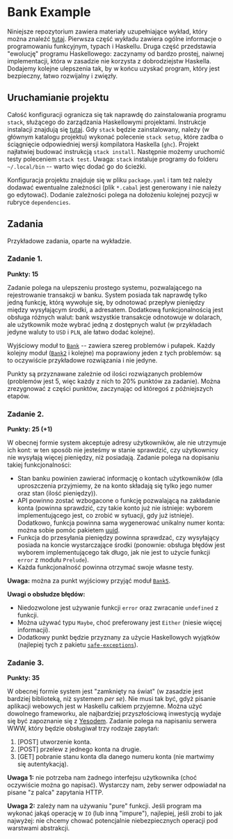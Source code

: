 # Bank Example


Niniejsze repozytorium zawiera materiały uzupełniające wykład, który można znaleźć [tutaj](https://slides.com/piotrmoczurad/type-safe-programming). Pierwsza część wykładu zawiera ogólne informacje o programowaniu funkcyjnym, typach i Haskellu. Druga część przedstawia "ewolucję" programu Haskellowego: zaczynamy od bardzo prostej, naiwnej implementacji, która w zasadzie nie korzysta z dobrodziejstw Haskella. Dodajemy kolejne ulepszenia tak, by w końcu uzyskać program, który jest bezpieczny, łatwo rozwijalny i zwięzły.


## Uruchamianie projektu

Całość konfiguracji ogranicza się tak naprawdę do zainstalowania programu `stack`, służącego do zarządzania Haskellowymi projektami. Instrukcje instalacji znajdują się [tutaj](https://docs.haskellstack.org/en/stable/README/#how-to-install). Gdy `stack` będzie zainstalowany, należy (w głównym katalogu projektu) wykonać polecenie `stack setup`, które zadba o ściągnięcie odpowiedniej wersji kompilatora Haskella (`ghc`). Projekt najłatwiej budować instrukcją `stack install`. Następnie możemy uruchomić testy poleceniem `stack test`. Uwaga: `stack` instaluje programy do folderu `~/.local/bin` -- warto więc dodać go do ścieżki.

Konfiguracja projektu znajduje się w pliku `package.yaml` i tam też należy dodawać ewentualne zależności (plik `*.cabal` jest generowany i nie należy go edytować). Dodanie zależności polega na dołożeniu kolejnej pozycji w rubryce `dependencies`.


## Zadania

Przykładowe zadania, oparte na wykładzie.

### Zadanie 1.

**Punkty: 15**

Zadanie polega na ulepszeniu prostego systemu, pozwalającego na rejestrowanie transakcji w banku. System posiada tak naprawdę tylko jedną funkcję, którą wywołuje się, by odnotować przepływ pieniędzy między wysyłającym środki, a adresatem. Dodatkową funkcjonalnością jest obsługa różnych walut: bank wszystkie transakcje odnotowuje w dolarach, ale użytkownik może wybrać jedną z dostępnych walut (w przykładach jedyne waluty to `USD` i `PLN`, ale łatwo dodać kolejne).

Wyjściowy moduł to [`Bank`](https://github.com/piotrMocz/bank-example/blob/master/src/Bank.hs) -- zawiera szereg problemów i pułapek. Każdy kolejny moduł ([`Bank2`](https://github.com/piotrMocz/bank-example/blob/master/src/Bank2.hs) i kolejne) ma poprawiony jeden z tych problemów: są to oczywiście przykładowe rozwiązania i nie jedyne.

Punkty są przyznawane zależnie od ilości rozwiązanych problemów (problemów jest 5, więc każdy z nich to 20% punktów za zadanie). Można zrezygnować z części punktów, zaczynając od któregoś z późniejszych etapów.

### Zadanie 2.

**Punkty: 25 (+1)**

W obecnej formie system akceptuje adresy użytkowników, ale nie utrzymuje ich kont: w ten sposób nie jesteśmy w stanie sprawdzić, czy użytkownicy nie wysyłają więcej pieniędzy, niż posiadają. Zadanie polega na dopisaniu takiej funkcjonalności:
* Stan banku powinien zawierać informację o kontach użytkowników (dla uproszczenia przyjmiemy, że na konto składają się tylko jego numer oraz stan (ilość pieniędzy)).
* API powinno zostać wzbogacone o funkcję pozwalającą na zakładanie konta (powinna sprawdzić, czy takie konto już nie istnieje: wyborem implementującego jest, co zrobić w sytuacji, gdy już istnieje). Dodatkowo, funkcja powinna sama wygenerować unikalny numer konta: można sobie pomóc pakietem [uuid](http://hackage.haskell.org/package/uuid).
* Funkcja do przesyłania pieniędzy powinna sprawdzać, czy wysyłający posiada na koncie wystarczające środki (ponownie: obsługa błędów jest wyborem implementującego tak długo, jak nie jest to użycie funkcji `error` z modułu `Prelude`).
* Każda funkcjonalność powinna otrzymać swoje własne testy.

**Uwaga:** można za punkt wyjściowy przyjąć moduł [`Bank5`](https://github.com/piotrMocz/bank-example/blob/master/src/Bank5.hs).

**Uwagi o obsłudze błędów:**
* Niedozwolone jest używanie funkcji `error` oraz zwracanie `undefined` z funkcji.
* Można używać typu `Maybe`, choć preferowany jest `Either` (niesie więcej informacji).
* Dodatkowy punkt będzie przyznany za użycie Haskellowych wyjątków (najlepiej tych z pakietu [`safe-exceptions`](https://hackage.haskell.org/package/safe-exceptions)).

### Zadanie 3.

**Punkty: 35**

W obecnej formie system jest "zamknięty na świat" (w zasadzie jest bardziej biblioteką, niż systemem _per se_). Nie musi tak być, gdyż pisanie aplikacji webowych jest w Haskellu całkiem przyjemne. Można użyć dowolnego frameworku, ale najbardziej przyszłościową inwestycją wydaje się być zapoznanie się z [Yesodem](https://www.yesodweb.com/). Zadanie polega na napisaniu serwera WWW, który będzie obsługiwał trzy rodzaje zapytań:
1. [POST] utworzenie konta.
2. [POST] przelew z jednego konta na drugie.
3. [GET] pobranie stanu konta dla danego numeru konta (nie martwimy się autentykacją).

**Uwaga 1:** nie potrzeba nam żadnego interfejsu użytkownika (choć oczywiście można go napisać). Wystarczy nam, żeby serwer odpowiadał na pisane "z palca" zapytania HTTP.

**Uwaga 2:** zależy nam na używaniu "pure" funkcji. Jeśli program ma wykonać jakąś operację w `IO` (lub inną "impure"), najlepiej, jeśli zrobi to jak najwyżej: nie chcemy chować potencjalnie niebezpiecznych operacji pod warstwami abstrakcji. 
